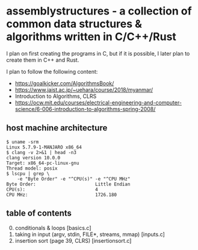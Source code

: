 # assemblystructures - a collection of common data structures & algorithms written in C/C++/Rust
I plan on first creating the programs in C, but if it is possible, I later plan to create them in C++ and Rust.

I plan to follow the following content:
* https://goalkicker.com/AlgorithmsBook/
* https://www.jaist.ac.jp/~uehara/course/2018/myanmar/
* Introduction to Algorithms, CLRS
* https://ocw.mit.edu/courses/electrical-engineering-and-computer-science/6-006-introduction-to-algorithms-spring-2008/

## host machine architecture
    $ uname -srm
    Linux 5.7.9-1-MANJARO x86_64
    $ clang -v 2>&1 | head -n3
    clang version 10.0.0
    Target: x86_64-pc-linux-gnu
    Thread model: posix
    $ lscpu | grep \
        -e "Byte Order" -e "^CPU(s)" -e "^CPU MHz"
    Byte Order:                      Little Endian
    CPU(s):                          4
    CPU MHz:                         1726.180

## table of contents
0. conditionals & loops [basics.c]
0. taking in input (argv, stdin, FILE*, streams, mmap) [inputs.c]
1. insertion sort (page 39, CLRS) [insertionsort.c]
